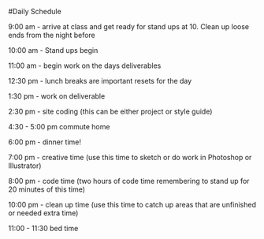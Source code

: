 #Daily Schedule

9:00 am - arrive at class and get ready for stand ups at 10. Clean up loose ends from the night before

10:00 am - Stand ups begin

11:00 am - begin work on the days deliverables

12:30 pm - lunch breaks are important resets for the day

1:30 pm - work on deliverable

2:30 pm - site coding (this can be either project or style guide)

4:30 - 5:00 pm commute home

6:00 pm - dinner time!

7:00 pm - creative time (use this time to sketch or do work in Photoshop or Illustrator)

8:00 pm - code time (two hours of code time remembering to stand up for 20 minutes of this time)

10:00 pm - clean up time (use this time to catch up areas that are unfinished or needed extra time)

11:00 - 11:30 bed time